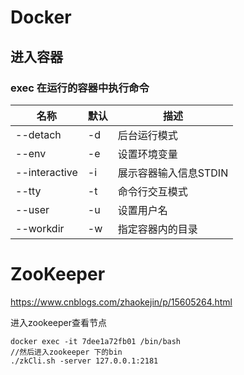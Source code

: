 # Docker

## 进入容器

### exec 在运行的容器中执行命令

|   名称   |   默认   |   描述   |
| ---- | ---- | ---- |
|   --detach   |   -d   |  后台运行模式    |
|    --env  |   -e   |   设置环境变量   |
|  --interactive    |   -i   |  展示容器输入信息STDIN    |
|   --tty   |    -t  |   命令行交互模式   |
|   --user   |  -u    |  设置用户名    |
|    --workdir  |   -w   |   指定容器内的目录   |

# ZooKeeper

https://www.cnblogs.com/zhaokejin/p/15605264.html

进入zookeeper查看节点

~~~
docker exec -it 7dee1a72fb01 /bin/bash
//然后进入zookeeper 下的bin
./zkCli.sh -server 127.0.0.1:2181
~~~